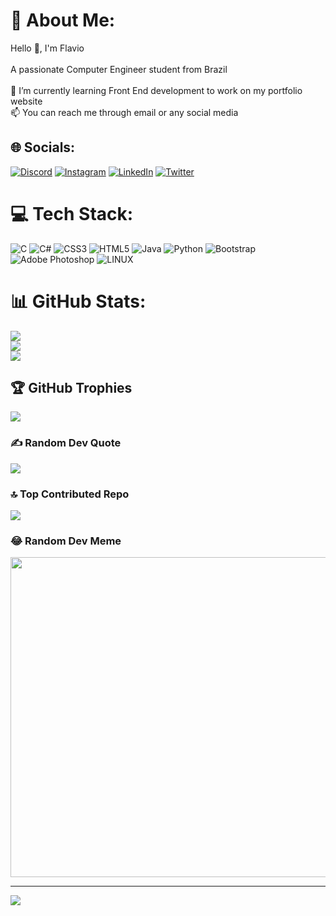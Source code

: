 # 💫 About Me:
Hello 👋, I'm Flavio<br><br>A passionate Computer Engineer student from Brazil<br><br>🌱 I’m currently learning Front End development to work on my portfolio website<br>📫 You can reach me through email or any social media


## 🌐 Socials:
[![Discord](https://img.shields.io/badge/Discord-%237289DA.svg?logo=discord&logoColor=white)](https://discord.gg/02mrt_) [![Instagram](https://img.shields.io/badge/Instagram-%23E4405F.svg?logo=Instagram&logoColor=white)](https://instagram.com/02mrt_) [![LinkedIn](https://img.shields.io/badge/LinkedIn-%230077B5.svg?logo=linkedin&logoColor=white)](https://linkedin.com/in/02mrt_) [![Twitter](https://img.shields.io/badge/Twitter-%231DA1F2.svg?logo=Twitter&logoColor=white)](https://twitter.com/02MRT_) 

# 💻 Tech Stack:
![C](https://img.shields.io/badge/c-%2300599C.svg?style=for-the-badge&logo=c&logoColor=white) ![C#](https://img.shields.io/badge/c%23-%23239120.svg?style=for-the-badge&logo=c-sharp&logoColor=white) ![CSS3](https://img.shields.io/badge/css3-%231572B6.svg?style=for-the-badge&logo=css3&logoColor=white) ![HTML5](https://img.shields.io/badge/html5-%23E34F26.svg?style=for-the-badge&logo=html5&logoColor=white) ![Java](https://img.shields.io/badge/java-%23ED8B00.svg?style=for-the-badge&logo=java&logoColor=white) ![Python](https://img.shields.io/badge/python-3670A0?style=for-the-badge&logo=python&logoColor=ffdd54) ![Bootstrap](https://img.shields.io/badge/bootstrap-%23563D7C.svg?style=for-the-badge&logo=bootstrap&logoColor=white) ![Adobe Photoshop](https://img.shields.io/badge/adobephotoshop-%2331A8FF.svg?style=for-the-badge&logo=adobephotoshop&logoColor=white) ![LINUX](https://img.shields.io/badge/Linux-FCC624?style=for-the-badge&logo=linux&logoColor=black)
# 📊 GitHub Stats:
![](https://github-readme-stats.vercel.app/api?username=flaviomurata&theme=gruvbox&hide_border=true&include_all_commits=false&count_private=false)<br/>
![](https://github-readme-streak-stats.herokuapp.com/?user=flaviomurata&theme=gruvbox&hide_border=true)<br/>
![](https://github-readme-stats.vercel.app/api/top-langs/?username=flaviomurata&theme=gruvbox&hide_border=true&include_all_commits=false&count_private=false&layout=compact)

## 🏆 GitHub Trophies
![](https://github-profile-trophy.vercel.app/?username=flaviomurata&theme=gruvbox&no-frame=true&no-bg=false&margin-w=4)

### ✍️ Random Dev Quote
![](https://quotes-github-readme.vercel.app/api?type=horizontal&theme=gruvbox)

### 🔝 Top Contributed Repo
![](https://github-contributor-stats.vercel.app/api?username=flaviomurata&limit=5&theme=gruvbox&combine_all_yearly_contributions=true)

### 😂 Random Dev Meme
<img src="https://rm.up.railway.app/" width="512px"/>

---
[![](https://visitcount.itsvg.in/api?id=flaviomurata&icon=0&color=8)](https://visitcount.itsvg.in)

<!-- Proudly created with GPRM ( https://gprm.itsvg.in ) -->
